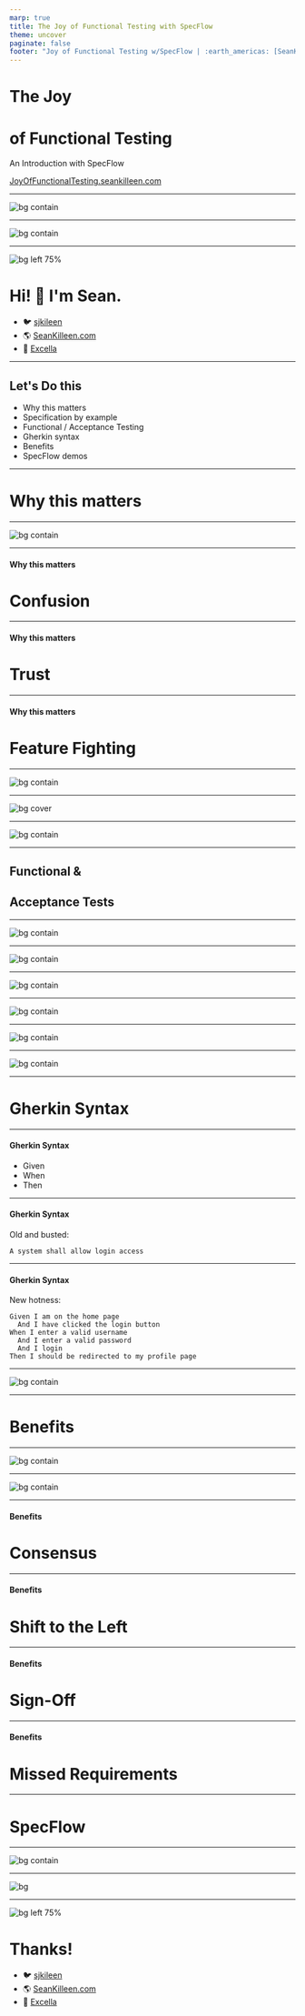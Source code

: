 ```yaml
---
marp: true
title: The Joy of Functional Testing with SpecFlow
theme: uncover
paginate: false
footer: "Joy of Functional Testing w/SpecFlow | :earth_americas: [SeanKilleen.com](https://SeanKilleen.com) | :bird: [@sjkilleen](https://twitter.com/sjkilleen)"
---
```


# The Joy

# of Functional Testing

An Introduction with SpecFlow

[JoyOfFunctionalTesting.seankilleen.com](https://JoyOfFunctionalTesting.seankilleen.com/)

---

![bg contain](./assets/images/excella2.jpg)

---

<!-- _footer: "" -->

![bg contain](./assets/images/dotNetFoundation.png)

---

<!-- _footer: "" -->
![bg left 75%](./assets/images/me.png)

# <!--fit--> Hi! :wave: I'm Sean.

- :bird: [sjkileen](https://twitter.com/sjkilleen)
- :earth_americas: [SeanKilleen.com](https://seankilleen.com)
- :briefcase: [Excella](https://excella.com)

---

## Let's Do this

* Why this matters
* Specification by example
* Functional / Acceptance Testing
* Gherkin syntax
* Benefits
* SpecFlow demos

---

# Why this matters

---

<!-- _footer: "" -->
![bg contain](./assets/images/move-fast-break.png)

---

#### Why this matters

# Confusion

---

#### Why this matters

# Trust

---

#### Why this matters

# Feature Fighting

---

<!-- _footer: "" -->
![bg contain](./assets/images/roxbury.jpg)

---

<!-- _footer: "" -->
![bg cover](./assets/images/safety-harness.jpg)

---

<!-- _footer: "" -->
![bg contain](./assets/images/specbyexample-cover.jpg)

---

## Functional &amp;

## Acceptance Tests

---
<!-- _footer: "" -->

![bg contain](./assets/images/quadrants-before.png)

---
<!-- _footer: "" -->

![bg contain](./assets/images/quadrants-selection.png)

---
<!-- _footer: "" -->

![bg contain](./assets/images/unit-vs-int-1.gif)

---
<!-- _footer: "" -->

![bg contain](./assets/images/unit-vs-int-2.gif)

---

<!-- _footer: "" -->
![bg contain](./assets/images/unit-vs-int-3.gif)

---
<!-- _footer: "" -->

![bg contain](./assets/images/unit-vs-int-4.jpg)

---

# Gherkin Syntax

---

#### Gherkin Syntax

* Given
* When
* Then

---

#### Gherkin Syntax

Old and busted:

```
A system shall allow login access 
```

---

#### Gherkin Syntax

New hotness:

```
Given I am on the home page
  And I have clicked the login button
When I enter a valid username
  And I enter a valid password
  And I login
Then I should be redirected to my profile page
```

---
<!-- _footer: "" -->

![bg contain](./assets/images/gherkin-shoppingcart.png)

---

# Benefits

---

![bg contain](./assets/images/examples-tests-requirements.png)

---

![bg contain](./assets/images/atdd.png)

---

#### Benefits

# Consensus

---

#### Benefits

# Shift to the Left

---

#### Benefits

# Sign-Off

---

#### Benefits

# Missed Requirements

---

# SpecFlow

---

![bg contain](./assets/images/glue-diagram.png)

---
<!-- _footer: "" -->

![bg](./assets/images/ship-launch-fail.gif)

---
<!-- _footer: "" -->

![bg left 75%](./assets/images/me.png)

# Thanks!

- :bird: [sjkileen](https://twitter.com/sjkilleen)
- :earth_americas: [SeanKilleen.com](https://seankilleen.com)
- :briefcase: [Excella](https://excella.com)
